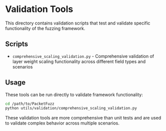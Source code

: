 # Validation Tools

This directory contains validation scripts that test and validate specific functionality of the fuzzing framework.

## Scripts

- `comprehensive_scaling_validation.py` - Comprehensive validation of layer weight scaling functionality across different field types and scenarios

## Usage

These tools can be run directly to validate framework functionality:

```bash
cd /path/to/PacketFuzz
python utils/validation/comprehensive_scaling_validation.py
```

These validation tools are more comprehensive than unit tests and are used to validate complex behavior across multiple scenarios.

